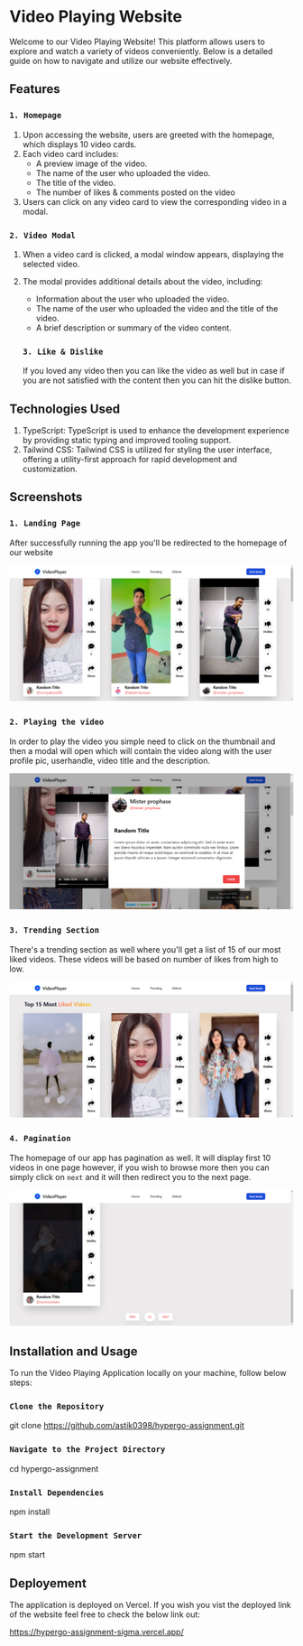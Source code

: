 # Video Playing Website

Welcome to our Video Playing Website! This platform allows users to explore and watch a variety of videos conveniently. Below is a detailed guide on how to navigate and utilize our website effectively.

## Features

### `1. Homepage`

1. Upon accessing the website, users are greeted with the homepage, which displays 10 video cards.
2. Each video card includes:
   - A preview image of the video.
   - The name of the user who uploaded the video.
   - The title of the video.
   - The number of likes & comments posted on the video
3. Users can click on any video card to view the corresponding video in a modal.

### `2. Video Modal`

1. When a video card is clicked, a modal window appears, displaying the selected video.
2. The modal provides additional details about the video, including:
   - Information about the user who uploaded the video.
   - The name of the user who uploaded the video and the title of the video.
   - A brief description or summary of the video content.

   ### `3. Like & Dislike`

   If you loved any video then you can like the video as well but in case if you are not satisfied with the content then you can hit the dislike button.

## Technologies Used

1. TypeScript: TypeScript is used to enhance the development experience by providing static typing and improved tooling support.
2. Tailwind CSS: Tailwind CSS is utilized for styling the user interface, offering a utility-first approach for rapid development and customization.

## Screenshots

### `1. Landing Page`

After successfully running the app you'll be redirected to the homepage of our website

![alt text](<scrnli_4_11_2024_3-57-07 PM.png>)

### `2. Playing the video`

In order to play the video you simple need to click on the thumbnail and then a modal will open which will contain the video along with the user profile pic, userhandle, video title and the description.

![alt text](<scrnli_4_11_2024_5-50-09 PM.png>)

### `3. Trending Section`

There's a trending section as well where you'll get a list of 15 of our most liked videos. These videos will be based on number of likes from high to low.

![alt text](<scrnli_4_11_2024_3-57-32 PM.png>)

### `4. Pagination`

The homepage of our app has pagination as well. It will display first 10 videos in one page however, if you wish to browse more then you can simply click on `next` and it will then redirect you to the next page.

![alt text](<scrnli_4_11_2024_3-58-13 PM.png>)

## Installation and Usage

To run the Video Playing Application locally on your machine, follow below steps:

### `Clone the Repository`

git clone https://github.com/astik0398/hypergo-assignment.git

### `Navigate to the Project Directory`

cd hypergo-assignment

### `Install Dependencies`

npm install

### `Start the Development Server`

npm start

## Deployement

The application is deployed on Vercel. If you wish you vist the deployed link of the website feel free to check the below link out:

https://hypergo-assignment-sigma.vercel.app/